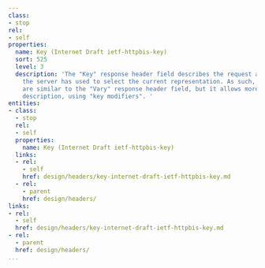 ```yaml
---
class:
- stop
rel:
- self
properties:
  name: Key (Internet Draft ietf-httpbis-key)
  sort: 525
  level: 3
  description: 'The "Key" response header field describes the request attributes that
    the server has used to select the current representation. As such, its semantics
    are similar to the "Vary" response header field, but it allows more fine-grained
    description, using "key modifiers". '
entities:
- class:
  - stop
  rel:
  - self
  properties:
    name: Key (Internet Draft ietf-httpbis-key)
  links:
  - rel:
    - self
    href: design/headers/key-internet-draft-ietf-httpbis-key.md
  - rel:
    - parent
    href: design/headers/
links:
- rel:
  - self
  href: design/headers/key-internet-draft-ietf-httpbis-key.md
- rel:
  - parent
  href: design/headers/
...
```


